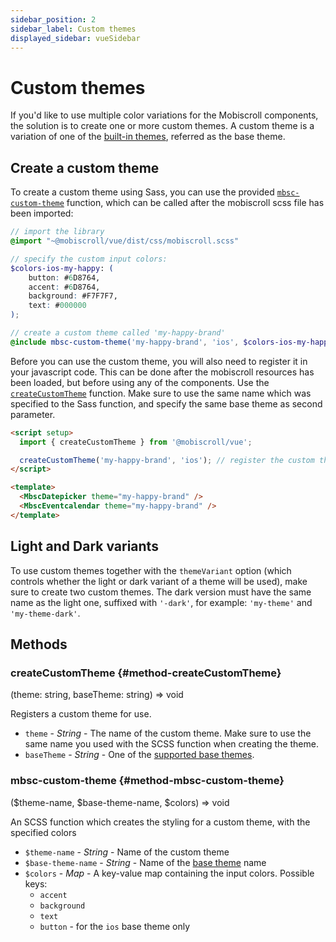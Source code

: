 ```yaml
---
sidebar_position: 2
sidebar_label: Custom themes
displayed_sidebar: vueSidebar
---
```


# Custom themes

If you'd like to use multiple color variations for the Mobiscroll components, the solution is to create one or more custom themes. A custom theme is a variation of one of the [built-in themes](./built-in-themes), referred as the base theme.

## Create a custom theme

To create a custom theme using Sass, you can use the provided [`mbsc-custom-theme`](#method-mbsc-custom-theme) function, which can be called after the mobiscroll scss file has been imported:

```scss
// import the library
@import "~@mobiscroll/vue/dist/css/mobiscroll.scss"

// specify the custom input colors:
$colors-ios-my-happy: (
    button: #6D8764,
    accent: #6D8764,
    background: #F7F7F7,
    text: #000000
);

// create a custom theme called 'my-happy-brand'
@include mbsc-custom-theme('my-happy-brand', 'ios', $colors-ios-my-happy);
```

Before you can use the custom theme, you will also need to register it in your javascript code. This can be done after the mobiscroll resources has been loaded, but before using any of the components. Use the [`createCustomTheme`](#method-createCustomTheme) function. Make sure to use the same name which was specified to the Sass function, and specify the same base theme as second parameter.

```html
<script setup>
  import { createCustomTheme } from '@mobiscroll/vue';

  createCustomTheme('my-happy-brand', 'ios'); // register the custom theme
</script>

<template>
  <MbscDatepicker theme="my-happy-brand" />
  <MbscEventcalendar theme="my-happy-brand" />
</template>
```

## Light and Dark variants

To use custom themes together with the `themeVariant` option (which controls whether the light or dark variant of a theme will be used), make sure to create two custom themes. The dark version must have the same name as the light one, suffixed with `'-dark'`, for example: `'my-theme'` and `'my-theme-dark'`.

<div className="option-list">

## Methods

### createCustomTheme {#method-createCustomTheme}

(theme: string, baseTheme: string) => void

Registers a custom theme for use.
* `theme` - _String_ - The name of the custom theme. Make sure to use the same name you used with the SCSS function when creating the theme.
* `baseTheme` - _String_ - One of the [supported base themes](./built-in-themes).

### mbsc-custom-theme {#method-mbsc-custom-theme}

($theme-name, $base-theme-name, $colors) => void

An SCSS function which creates the styling for a custom theme, with the specified colors
* `$theme-name` - _String_ - Name of the custom theme
* `$base-theme-name` - _String_ - Name of the [base theme](./built-in-themes.md) name
* `$colors` - _Map_ - A key-value map containing the input colors. Possible keys:
  - `accent`
  - `background`
  - `text`
  - `button` - for the `ios` base theme only

</div>